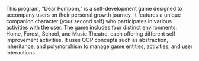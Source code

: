 This program, "Dear Pompom," is a self-development game designed to accompany users on their personal growth journey. It features a unique companion character (your second self) who participates in various activities with the user. The game includes four distinct environments: Home, Forest, School, and Music Theatre, each offering different self-improvement activities. It uses OOP concepts such as abstraction, inheritance, and polymorphism to manage game entities, activities, and user interactions.
